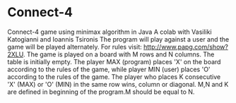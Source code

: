 # Connect-4
Connect-4 game using minimax algorithm in Java
A colab with Vasiliki Katogianni and Ioannis Tsironis
The program will play against a user and the game will be played alternately. For rules visit: http://www.papg.com/show?2XLU. The game is played on a board with M rows and N columns. The table is initially empty. The player MAX (program) places 'X' on the board according to the rules of the game, while player MIN (user) places 'O' according to the rules of the game. The player who places K consecutive 'X' (MAX) or 'O' (MIN) in the same row wins, column or diagonal. M,N and K are defined in beginning of the program.M should be equal to N.
